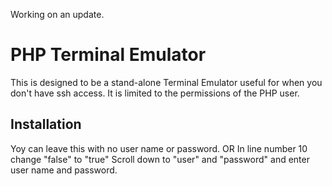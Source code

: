 Working on an update.




PHP Terminal Emulator
=====================

This is designed to be a stand-alone Terminal Emulator useful for when you
don't have ssh access.
It is limited to the permissions of the PHP user.

Installation
------------
Yoy can leave this with no user name or password.
OR
In line number 10 change "false" to "true"
Scroll down to "user" and "password" and enter user name and password.

